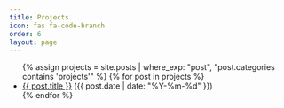 ```yaml
---
title: Projects
icon: fas fa-code-branch
order: 6
layout: page
---
```


<ul>
  {% assign projects = site.posts | where_exp: "post", "post.categories contains 'projects'" %}
  {% for post in projects %}
    <li>
      <a href="{{ post.url | relative_url }}">{{ post.title }}</a>
      <span class="post-date">({{ post.date | date: "%Y-%m-%d" }})</span>
    </li>
  {% endfor %}
</ul>